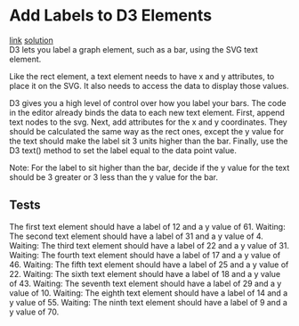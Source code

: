 # Add Labels to D3 Elements
[link](https://www.freecodecamp.org/learn/data-visualization/data-visualization-with-d3/work-with-dynamic-data-in-d3) [solution](./solution.html)
<br>
D3 lets you label a graph element, such as a bar, using the SVG text element.

Like the rect element, a text element needs to have x and y attributes, to place it on the SVG. It also needs to access the data to display those values.

D3 gives you a high level of control over how you label your bars.
The code in the editor already binds the data to each new text element. First, append text nodes to the svg. Next, add attributes for the x and y coordinates. They should be calculated the same way as the rect ones, except the y value for the text should make the label sit 3 units higher than the bar. Finally, use the D3 text() method to set the label equal to the data point value.

Note: For the label to sit higher than the bar, decide if the y value for the text should be 3 greater or 3 less than the y value for the bar.

## Tests
The first text element should have a label of 12 and a y value of 61.
Waiting: The second text element should have a label of 31 and a y value of 4.
Waiting: The third text element should have a label of 22 and a y value of 31.
Waiting: The fourth text element should have a label of 17 and a y value of 46.
Waiting: The fifth text element should have a label of 25 and a y value of 22.
Waiting: The sixth text element should have a label of 18 and a y value of 43.
Waiting: The seventh text element should have a label of 29 and a y value of 10.
Waiting: The eighth text element should have a label of 14 and a y value of 55.
Waiting: The ninth text element should have a label of 9 and a y value of 70.